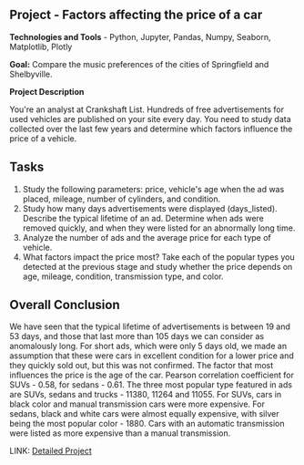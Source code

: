 ## Project - Factors affecting the price of a car

**Technologies and Tools** - Python, Jupyter, Pandas, Numpy, Seaborn, Matplotlib, Plotly

**Goal:** Compare the music preferences of the cities of Springfield and Shelbyville.

**Project Description**

You're an analyst at Crankshaft List. Hundreds of free advertisements for used vehicles are published on your site every day. You need to study data collected over the last few years and determine which factors influence the price of a vehicle.

## Tasks
1. Study the following parameters: price, vehicle's age when the ad was placed, mileage, number of cylinders, and condition. 
2. Study how many days advertisements were displayed (days_listed). Describe the typical lifetime of an ad. Determine when ads were removed quickly, and when they were listed for an abnormally long time.
3. Analyze the number of ads and the average price for each type of vehicle.
4. What factors impact the price most? Take each of the popular types you detected at the previous stage and study whether the price depends on age, mileage, condition, transmission type, and color. 

## Overall Conclusion

We have seen that the typical lifetime of advertisements is between 19 and 53 days, and those that last more than 105 days we can consider as anomalously long.
For short ads, which were only 5 days old, we made an assumption that these were cars in excellent condition for a lower price and they quickly sold out, but this was not confirmed.
The factor that most influences the price is the age of the car. Pearson correlation coefficient for SUVs - 0.58, for sedans - 0.61.
The three most popular type featured in ads are SUVs, sedans and trucks - 11380, 11264 and 11055.
For SUVs, cars in black color and manual transmission cars were more expensive.
For sedans, black and white cars were almost equally expensive, with silver being the most popular color - 1880. Cars with an automatic transmission were listed as more expensive than a manual transmission.

LINK: [Detailed Project](Project_2_Exploratory_Data_Analysis.ipynb)
